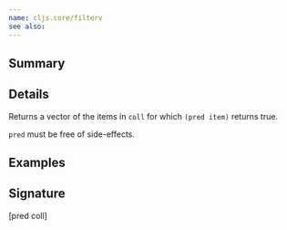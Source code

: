 ```yaml
---
name: cljs.core/filterv
see also:
---
```


## Summary

## Details

Returns a vector of the items in `coll` for which `(pred item)` returns true.

`pred` must be free of side-effects.

## Examples

## Signature
[pred coll]
